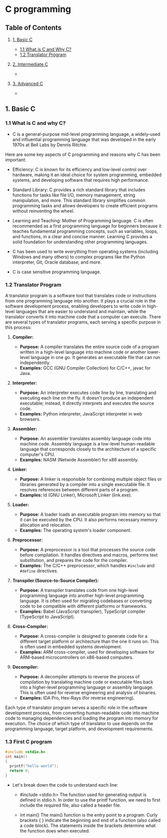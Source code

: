 # C programming

## Table of Contents

1. [1. Basic C](#1-basic-c)

   - [1.1 What is C and Why C?](#11-what-is-c-and-why-c)
   - [1.2 Translator Program](#12-translator-program)
   
2. [2. Intermediate C](#basic-c)

   - []()

3. [3. Advanced C](#basic-c)

   - []()

## 1. Basic C

### 1.1 What is C and why C?

- C is a general-purpose mid-level programming language, a widely-used and influential programming language that was developed in the early 1970s at Bell Labs by Dennis Ritchie. 

Here are some key aspects of C programming and reasons why C has been important:

- Efficiency: C is known for its efficiency and low-level control over hardware, making it an ideal choice for system programming, embedded systems, and developing software that requires high performance.

- Standard Library: C provides a rich standard library that includes functions for tasks like file I/O, memory management, string manipulation, and more. This standard library simplifies common programming tasks and allows developers to create efficient programs without reinventing the wheel.

- Learning and Teaching: Mother of Programming language. C is often recommended as a first programming language for beginners because it teaches fundamental programming concepts, such as variables, loops, and functions, in a clear and concise manner. Learning C provides a solid foundation for understanding other programming languages.

- C has been used to write everything from operating systems (including Windows and many others) to complex programs like the Python interpreter, Git, Oracle database, and more.

- C is case sensitive programming language.


### 1.2 Translator Program

A translator program is a software tool that translates code or instructions from one programming language into another. It plays a crucial role in the software development process, enabling developers to write code in high-level languages that are easier to understand and maintain, while the translator converts it into machine code that a computer can execute. There are several types of translator programs, each serving a specific purpose in this process:

1. **Compiler:**
   - **Purpose:** A compiler translates the entire source code of a program written in a high-level language into machine code or another lower-level language in one go. It generates an executable file that can run independently.
   - **Examples:** GCC (GNU Compiler Collection) for C/C++, javac for Java.

2. **Interpreter:**
   - **Purpose:** An interpreter executes code line by line, translating and executing each line on the fly. It doesn't produce an independent executable; instead, it directly interprets and executes the source code.
   - **Examples:** Python interpreter, JavaScript interpreter in web browsers.

3. **Assembler:**
   - **Purpose:** An assembler translates assembly language code into machine code. Assembly language is a low-level human-readable language that corresponds closely to the architecture of a specific computer's CPU.
   - **Examples:** NASM (Netwide Assembler) for x86 assembly.

4. **Linker:**
   - **Purpose:** A linker is responsible for combining multiple object files or libraries generated by a compiler into a single executable file. It resolves references between different parts of a program.
   - **Examples:** ld (GNU Linker), Microsoft Linker (link.exe).

5. **Loader:**
   - **Purpose:** A loader loads an executable program into memory so that it can be executed by the CPU. It also performs necessary memory allocation and relocation.
   - **Examples:** The operating system's loader component.

6. **Preprocessor:**
   - **Purpose:** A preprocessor is a tool that processes the source code before compilation. It handles directives and macros, performs text substitution, and prepares the code for the compiler.
   - **Examples:** The C/C++ preprocessor, which handles `#include` and `#define` directives.

7. **Transpiler (Source-to-Source Compiler):**
   - **Purpose:** A transpiler translates code from one high-level programming language into another high-level programming language. It is often used for migrating codebases or converting code to be compatible with different platforms or frameworks.
   - **Examples:** Babel (JavaScript transpiler), TypeScript compiler (TypeScript to JavaScript).

8. **Cross-Compiler:**
   - **Purpose:** A cross-compiler is designed to generate code for a different target platform or architecture than the one it runs on. This is often used in embedded systems development.
   - **Examples:** ARM cross-compiler, used for developing software for ARM-based microcontrollers on x86-based computers.

9. **Decompiler:**
   - **Purpose:** A decompiler attempts to reverse the process of compilation by translating machine code or executable files back into a higher-level programming language or assembly language. This is often used for reverse engineering and analysis of binaries.
   - **Examples:** IDA Pro, Hex-Rays (for reverse engineering).

Each type of translator program serves a specific role in the software development process, from converting human-readable code into machine code to managing dependencies and loading the program into memory for execution. The choice of which type of translator to use depends on the programming language, target platform, and development requirements.
### 1.3 First C program

```c
#include <stdio.h>
int main()
{
  printf("hello world");
  return 0;
}

```

- Let's break down the code to understand each line:

  - #include <stdio.h> The function used for generating output is defined in stdio.h. In order to use the printf function, we need to first include the required file, also called a header file.

  - int main() The main() function is the entry point to a program. Curly brackets { } indicate the beginning and end of a function (also called a code block). The statements inside the brackets determine what the function does when executed.
